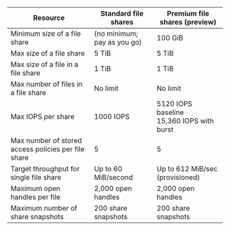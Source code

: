 | Resource | Standard file shares | Premium file shares (preview) |
|----------|---------------|------------------------------------------|
| Minimum size of a file share | (no minimum; pay as you go) | 100 GiB |
| Max size of a file share | 5 TiB | 5 TiB |
| Max size of a file in a file share | 1 TiB | 1 TiB |
| Max number of files in a file share | No limit | No limit |
| Max IOPS per share | 1000 IOPS | 5120 IOPS baseline<br />15,360 IOPS with burst |
| Max number of stored access policies per file share | 5 | 5 |
| Target throughput for single file share | Up to 60 MiB/second | Up to 612 MiB/sec (provisioned) |
| Maximum open handles per file | 2,000 open handles | 2,000 open handles |
| Maximum number of share snapshots | 200 share snapshots | 200 share snapshots |
